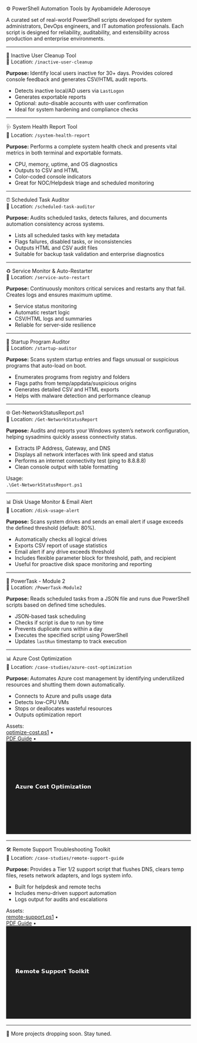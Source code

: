⚙️ PowerShell Automation Tools by Ayobamidele Aderosoye

A curated set of real-world PowerShell scripts developed for system administrators, DevOps engineers, and IT automation professionals. Each script is designed for reliability, auditability, and extensibility across production and enterprise environments.

---

🔧 Inactive User Cleanup Tool  
📂 Location: `/inactive-user-cleanup`

**Purpose:** Identify local users inactive for 30+ days. Provides colored console feedback and generates CSV/HTML audit reports.

- Detects inactive local/AD users via `LastLogon`
- Generates exportable reports
- Optional: auto-disable accounts with user confirmation
- Ideal for system hardening and compliance checks

---

🩺 System Health Report Tool  
📂 Location: `/system-health-report`

**Purpose:** Performs a complete system health check and presents vital metrics in both terminal and exportable formats.

- CPU, memory, uptime, and OS diagnostics
- Outputs to CSV and HTML
- Color-coded console indicators
- Great for NOC/Helpdesk triage and scheduled monitoring

---

⏰ Scheduled Task Auditor  
📂 Location: `/scheduled-task-auditor`

**Purpose:** Audits scheduled tasks, detects failures, and documents automation consistency across systems.

- Lists all scheduled tasks with key metadata
- Flags failures, disabled tasks, or inconsistencies
- Outputs HTML and CSV audit files
- Suitable for backup task validation and enterprise diagnostics

---

♻️ Service Monitor & Auto-Restarter  
📂 Location: `/service-auto-restart`

**Purpose:** Continuously monitors critical services and restarts any that fail. Creates logs and ensures maximum uptime.

- Service status monitoring
- Automatic restart logic
- CSV/HTML logs and summaries
- Reliable for server-side resilience

---

🚀 Startup Program Auditor  
📂 Location: `/startup-auditor`

**Purpose:** Scans system startup entries and flags unusual or suspicious programs that auto-load on boot.

- Enumerates programs from registry and folders
- Flags paths from temp/appdata/suspicious origins
- Generates detailed CSV and HTML exports
- Helps with malware detection and performance cleanup

---

🌐 Get-NetworkStatusReport.ps1  
📂 Location: `/Get-NetworkStatusReport`

**Purpose:** Audits and reports your Windows system’s network configuration, helping sysadmins quickly assess connectivity status.

- Extracts IP Address, Gateway, and DNS
- Displays all network interfaces with link speed and status
- Performs an internet connectivity test (ping to 8.8.8.8)
- Clean console output with table formatting

Usage:  
`.\Get-NetworkStatusReport.ps1`

---

📊 Disk Usage Monitor & Email Alert  
📂 Location: `/disk-usage-alert`

**Purpose:** Scans system drives and sends an email alert if usage exceeds the defined threshold (default: 80%).

- Automatically checks all logical drives
- Exports CSV report of usage statistics
- Email alert if any drive exceeds threshold
- Includes flexible parameter block for threshold, path, and recipient
- Useful for proactive disk space monitoring and reporting

---

🧠 PowerTask - Module 2  
📂 Location: `/PowerTask-Module2`

**Purpose:** Reads scheduled tasks from a JSON file and runs due PowerShell scripts based on defined time schedules.

- JSON-based task scheduling
- Checks if script is due to run by time
- Prevents duplicate runs within a day
- Executes the specified script using PowerShell
- Updates `lastRun` timestamp to track execution

---

📊 Azure Cost Optimization  
📂 Location: `/case-studies/azure-cost-optimization`

**Purpose:** Automates Azure cost management by identifying underutilized resources and shutting them down automatically.

- Connects to Azure and pulls usage data
- Detects low-CPU VMs
- Stops or deallocates wasteful resources
- Outputs optimization report

Assets:  
[optimize-cost.ps1](./case-studies/azure-cost-optimization/optimize-cost.ps1) •  
[PDF Guide](./case-studies/azure-cost-optimization/azure-cost-optimization.pdf) •  
![Preview](./case-studies/azure-cost-optimization/azure-cost-optimization.png)

---

🛠️ Remote Support Troubleshooting Toolkit  
📂 Location: `/case-studies/remote-support-guide`

**Purpose:** Provides a Tier 1/2 support script that flushes DNS, clears temp files, resets network adapters, and logs system info.

- Built for helpdesk and remote techs
- Includes menu-driven support automation
- Logs output for audits and escalations

Assets:  
[remote-support.ps1](./case-studies/remote-support-guide/remote-support.ps1) •  
[PDF Guide](./case-studies/remote-support-guide/remote-support-guide.pdf) •  
![Preview](./case-studies/remote-support-guide/remote-support-guide.png)

---

🔁 More projects dropping soon. Stay tuned.